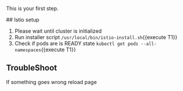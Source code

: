 This is your first step.

## Istio setup

1. Please wait until cluster is initialized
1. Run installer script `/usr/local/bin/istio-install.sh`{{execute T1}}
1. Check if pods are is READY state `kubectl get pods --all-namespaces`{{execute T1}}

## TroubleShoot

If something goes wrong reload page
